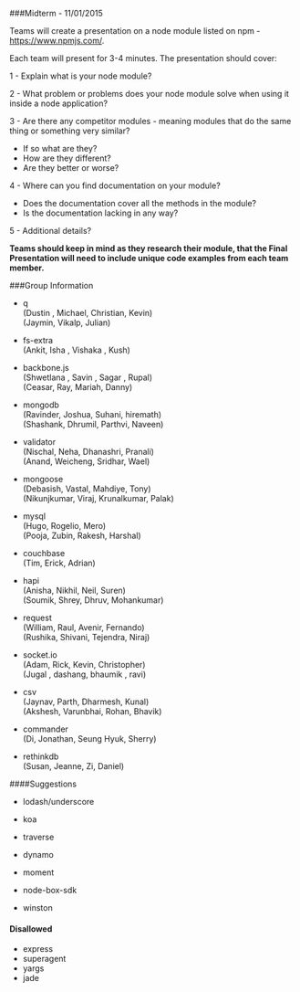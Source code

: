 ###Midterm - 11/01/2015

Teams will create a presentation on a node module listed on npm - https://www.npmjs.com/.


Each team will present for 3-4 minutes. The presentation should cover:

1 - Explain what is your node module?

2 - What problem or problems does your node module solve when using it inside a node application?

3 - Are there any competitor modules - meaning modules that do the same thing or something very similar?
 - If so what are they?
 - How are they different?
 - Are they better or worse?

4 - Where can you find documentation on your module?
 - Does the documentation cover all the methods in the module?
 - Is the documentation lacking in any way?

5 - Additional details?

**Teams should keep in mind as they research their module, that the Final Presentation will need to include unique code examples from each team member.**

###Group Information

- q <br/>
(Dustin , Michael, Christian, Kevin)<br/>
(Jaymin, Vikalp, Julian)
 
- fs-extra <br/>
(Ankit, Isha , Vishaka , Kush)</br>

- backbone.js<br/>
(Shwetlana , Savin , Sagar , Rupal)<br/>
(Ceasar, Ray, Mariah, Danny)

- mongodb <br/>
(Ravinder, Joshua, Suhani, hiremath)<br/>
(Shashank, Dhrumil, Parthvi, Naveen)

- validator <br/>
(Nischal, Neha, Dhanashri, Pranali)<br/> 
(Anand, Weicheng, Sridhar, Wael)

- mongoose <br/>
(Debasish, Vastal, Mahdiye, Tony)<br/> 
(Nikunjkumar, Viraj, Krunalkumar, Palak)

- mysql <br/>
(Hugo, Rogelio, Mero) <br/>
(Pooja, Zubin, Rakesh, Harshal)

- couchbase <br/>
(Tim, Erick, Adrian)

- hapi <br/>
(Anisha, Nikhil, Neil, Suren)<br/>
(Soumik, Shrey, Dhruv, Mohankumar)

- request <br/>
(William, Raul, Avenir, Fernando) <br/>
(Rushika, Shivani, Tejendra, Niraj) 

- socket.io <br/>
(Adam, Rick, Kevin, Christopher) <br/>
(Jugal , dashang, bhaumik , ravi) 

- csv <br/>
(Jaynav, Parth, Dharmesh, Kunal) <br/>
(Akshesh, Varunbhai, Rohan, Bhavik)

- commander <br/>
(Di, Jonathan, Seung Hyuk, Sherry) <br/>

- rethinkdb<br/>
(Susan, Jeanne, Zi, Daniel)<br/>

####Suggestions

- lodash/underscore<br/>

- koa <br/>

- traverse <br/>

- dynamo <br/>

- moment <br/>

- node-box-sdk <br/>

- winston <br/>

#### Disallowed
- express
- superagent
- yargs
- jade
